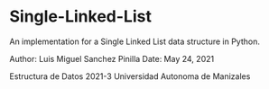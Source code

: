 # Single-Linked-List
An implementation for a Single Linked List data structure in Python.

Author: Luis Miguel Sanchez Pinilla
Date: May 24, 2021

Estructura de Datos 2021-3
Universidad Autonoma de Manizales
